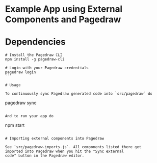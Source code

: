 Example App using External Components and Pagedraw
========

# Dependencies

````
# Install the Pagedraw CLI
npm install -g pagedraw-cli

# Login with your Pagedraw credentials
pagedraw login
```

# Usage

To continuously sync Pagedraw generated code into `src/pagedraw` do
````
pagedraw sync
```

And to run your app do
```
npm start
```

# Importing external components into Pagedraw

See `src/pagedraw-imports.js`. All components listed there get imported into Pagedraw when you hit the "Sync external
code" button in the Pagedraw editor.

